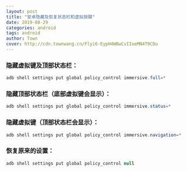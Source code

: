 ```yaml
---
layout: post
title: "安卓隐藏及恢复状态栏和虚拟按键"
date: 2019-08-29
categories: android
tags: android
author: Town
cover: http://cdn.townwang.cn/Flyi6-EypH4WBwCvIIueMN4T9CDu
---
```


### 隐藏虚拟键及顶部状态栏：

```java
adb shell settings put global policy_control immersive.full=*
```

### 隐藏顶部状态栏（底部虚拟键会显示）：

```java
adb shell settings put global policy_control immersive.status=*
```



### 隐藏虚拟键（顶部状态栏会显示）：

```java
adb shell settings put global policy_control immersive.navigation=*
```



### 恢复原来的设置：

```java
adb shell settings put global policy_control null
```

